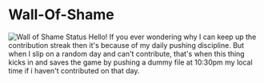 # Wall-Of-Shame
![Wall of Shame Status](https://github.com/YOUR_USERNAME/wall-of-shame/actions/workflows/shame.yml/badge.svg)
Hello! If you ever wondering why I can keep up the contribution streak then it's because of my daily pushing discipline. But when I slip on a random day and can't contribute, that's when this thing kicks in and saves the game by pushing a dummy file at 10:30pm my local time if i haven't contributed on that day.
